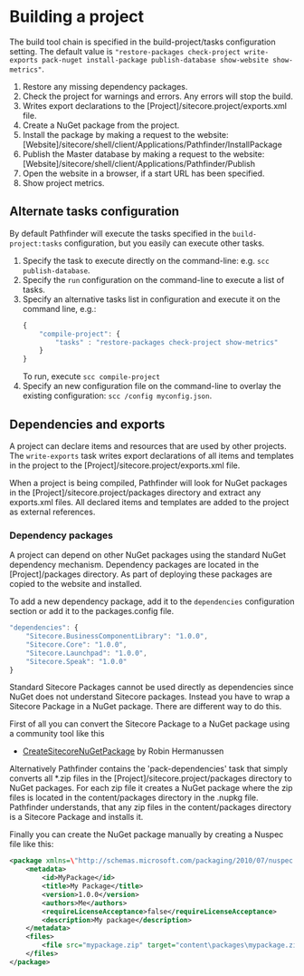 # Building a project
The build tool chain is specified in the build-project/tasks configuration setting. The default value is 
``"restore-packages check-project write-exports pack-nuget install-package publish-database show-website show-metrics"``.

1. Restore any missing dependency packages.
1. Check the project for warnings and errors. Any errors will stop the build.
1. Writes export declarations to the [Project]/sitecore.project/exports.xml file.
1. Create a NuGet package from the project.
1. Install the package by making a request to the website: [Website]/sitecore/shell/client/Applications/Pathfinder/InstallPackage
1. Publish the Master database by making a request to the website: [Website]/sitecore/shell/client/Applications/Pathfinder/Publish
1. Open the website in a browser, if a start URL has been specified.
1. Show project metrics.

## Alternate tasks configuration
By default Pathfinder will execute the tasks specified in the `build-project:tasks` configuration, but you easily can execute other tasks.

1. Specify the task to execute directly on the command-line: e.g. `scc publish-database`.
1. Specify the `run` configuration on the command-line to execute a list of tasks.
1. Specify an alternative tasks list in configuration and execute it on the command line, e.g.:
    ```js
    {
        "compile-project": {
            "tasks" : "restore-packages check-project show-metrics"
        }
    }
    ```
    To run, execute `scc compile-project`
4. Specify an new configuration file on the command-line to overlay the existing configuration: `scc /config myconfig.json`.

## Dependencies and exports
A project can declare items and resources that are used by other projects. The `write-exports` task writes export declarations of all
items and templates in the project to the [Project]/sitecore.project/exports.xml file.

When a project is being compiled, Pathfinder will look for NuGet packages in the [Project]/sitecore.project/packages directory and 
extract any exports.xml files. All declared items and templates are added to the project as external references.

### Dependency packages
A project can depend on other NuGet packages using the standard NuGet dependency mechanism. Dependency packages are located in the
[Project]/packages directory. As part of deploying these packages are copied to the website and installed.

To add a new dependency package, add it to the `dependencies` configuration section or add it to the packages.config file. 

```js
"dependencies": {
    "Sitecore.BusinessComponentLibrary": "1.0.0",
    "Sitecore.Core": "1.0.0",
    "Sitecore.Launchpad": "1.0.0",
    "Sitecore.Speak": "1.0.0"
}
```

Standard Sitecore Packages cannot be used directly as dependencies since NuGet does not understand Sitecore packages. Instead you have to wrap
a Sitecore Package in a NuGet package. There are different way to do this. 

First of all you can convert the Sitecore Package to a NuGet package using a community tool like this

* [CreateSitecoreNuGetPackage](http://hermanussen.eu/sitecore/wordpress/2013/05/turn----any----sitecore----package----into----a----NuGet----package/) by Robin Hermanussen

Alternatively Pathfinder contains the 'pack-dependencies' task that simply converts all *.zip files in the [Project]/sitecore.project/packages directory 
to NuGet packages. For each zip file it creates a NuGet package where the zip files is located in the content/packages directory in the .nupkg file. 
Pathfinder understands, that any zip files in the content/packages directory is a Sitecore Package and installs it.

Finally you can create the NuGet package manually by creating a Nuspec file like this:

```xml
<package xmlns=\"http://schemas.microsoft.com/packaging/2010/07/nuspec.xsd\">
    <metadata>
        <id>MyPackage</id>
        <title>My Package</title>
        <version>1.0.0</version>
        <authors>Me</authors>
        <requireLicenseAcceptance>false</requireLicenseAcceptance>
        <description>My package</description>
    </metadata>
    <files>
        <file src="mypackage.zip" target="content\packages\mypackage.zip"/>
    </files>
</package>
```
